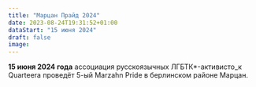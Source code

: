 ```yaml
---
title: "Марцан Прайд 2024"
date: 2023-08-24T19:31:52+01:00
dataStart: "15 июня 2024"
draft: false
image:
---
```

**15 июня 2024 года** ассоциация русскоязычных ЛГБТК\*-активисто_к Quarteera проведёт 5-ый Marzahn Pride в берлинском районе Марцан.



